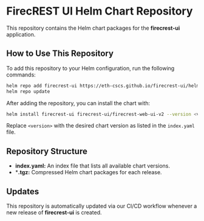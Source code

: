# FirecREST UI Helm Chart Repository

This repository contains the Helm chart packages for the **firecrest-ui** application.

## How to Use This Repository

To add this repository to your Helm configuration, run the following commands:

```bash
helm repo add firecrest-ui https://eth-cscs.github.io/firecrest-ui/helm
helm repo update
```

After adding the repository, you can install the chart with:

```bash
helm install firecrest-ui firecrest-ui/firecrest-web-ui-v2 --version <version>
```

Replace `<version>` with the desired chart version as listed in the `index.yaml` file.

## Repository Structure

- **index.yaml:** An index file that lists all available chart versions.
- ***.tgz:** Compressed Helm chart packages for each release.

## Updates

This repository is automatically updated via our CI/CD workflow whenever a new release of **firecrest-ui** is created.
